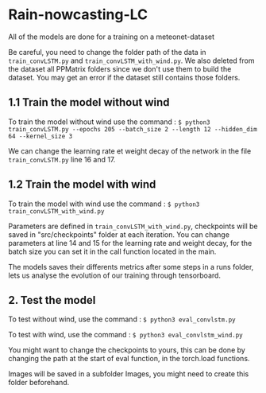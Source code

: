 ﻿# Rain-nowcasting-LC

All of the models are done for a training on a meteonet-dataset

Be careful, you need to change the folder path of the data in `train_convLSTM.py` and `train_convLSTM_with_wind.py`.
We also deleted from the dataset all PPMatrix folders since we don't use them to build the dataset.
You may get an error if the dataset still contains those folders.

## 1.1 Train the model without wind

To train the model without wind use the command :
`$ python3 train_convLSTM.py --epochs 205 --batch_size 2 --length 12 --hidden_dim 64 --kernel_size 3`

We can change the learning rate et weight decay of the network in the file `train_convLSTM.py` line 16 and 17.

## 1.2 Train the model with wind
To train the model with wind use the command :
`$ python3 train_convLSTM_with_wind.py`

Parameters are defined in `train_convLSTM_with_wind.py`, checkpoints will be saved in "src/checkpoints" folder at each iteration.
You can change parameters at line 14 and 15 for the learning rate and weight decay, for the batch size you can set it
in the call function located in the main.

The models saves their differents metrics after some steps in a runs folder, lets us analyse the evolution of our
training through tensorboard.

## 2. Test the model

To test without wind, use the command :
`$ python3 eval_convlstm.py`

To test with wind, use the command :
`$ python3 eval_convlstm_wind.py`

You might want to change the checkpoints to yours, this can be done by changing the path at the start of eval function,
in the torch.load functions.

Images will be saved in a subfolder Images, you might need to create this folder beforehand.
